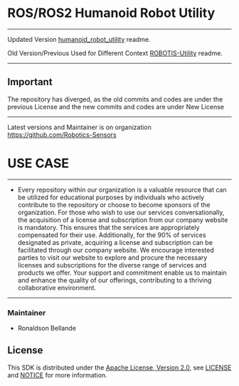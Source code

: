 # ROS/ROS2 Humanoid Robot Utility

--------------------------------------------------------------------------------------------------------
Updated Version [humanoid_robot_utility](https://github.com/Robotics-Sensors/humanoid_robot_utility) readme.

Old Version/Previous Used for Different Context [ROBOTIS-Utility](https://github.com/ROBOTIS-GIT/ROBOTIS-Utility) readme.

--------------------------------------------------------------------------------------------------------
## Important
The repository has diverged, as the old commits and codes are under the previous License and
the new commits and codes are under New License

--------------------------------------------------------------------------------------------------------
Latest versions and Maintainer is on organization https://github.com/Robotics-Sensors


# USE CASE
--------------------------------------------------------------------------------------------------------
* Every repository within our organization is a valuable resource that can be utilized for educational purposes by individuals who actively contribute to the repository or choose to become sponsors of the organization. For those who wish to use our services conversationally, the acquisition of a license and subscription from our company website is mandatory. This ensures that the services are appropriately compensated for their use. Additionally, for the 90% of services designated as private, acquiring a license and subscription can be facilitated through our company website. We encourage interested parties to visit our website to explore and procure the necessary licenses and subscriptions for the diverse range of services and products we offer. Your support and commitment enable us to maintain and enhance the quality of our offerings, contributing to a thriving collaborative environment.
--------------------------------------------------------------------------------------------------------


### Maintainer
* Ronaldson Bellande

## License
This SDK is distributed under the [Apache License, Version 2.0](https://www.apache.org/licenses/LICENSE-2.0), see [LICENSE](https://github.com/Robotics-Sensors/humanoid_robot_utility/blob/main/LICENSE) and [NOTICE](https://github.com/Robotics-Sensors/humanoid_robot_utility/blob/main/LICENSE) for more information.
